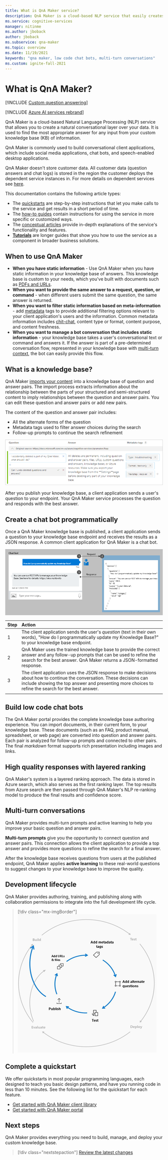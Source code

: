 ```yaml
---
title: What is QnA Maker service?
description: QnA Maker is a cloud-based NLP service that easily creates a natural conversational layer over your data. It can be used to find the most appropriate answer for any given natural language input, from your custom knowledge base (KB) of information.
ms.service: cognitive-services
manager: nitinme
ms.author: jboback
author: jboback
ms.subservice: qna-maker
ms.topic: overview
ms.date: 11/19/2021
keywords: "qna maker, low code chat bots, multi-turn conversations"
ms.custom: ignite-fall-2021
---
```


# What is QnA Maker?

[!INCLUDE [Custom question answering](../includes/new-version.md)]

[!INCLUDE [Azure AI services rebrand](../../includes/rebrand-note.md)]

QnA Maker is a cloud-based Natural Language Processing (NLP) service that allows you to create a natural conversational layer over your data. It is  used to find the most appropriate answer for any input from your custom knowledge base (KB) of information.

QnA Maker is commonly used to build conversational client applications, which include social media applications, chat bots, and speech-enabled desktop applications.

QnA Maker doesn't store customer data. All customer data (question answers and chat logs) is stored in the region the customer deploys the dependent service instances in. For more details on dependent services see [here](../concepts/plan.md?tabs=v1).

This documentation contains the following article types:

* The [quickstarts](../quickstarts/create-publish-knowledge-base.md) are step-by-step instructions that let you make calls to the service and get results in a short period of time. 
* The [how-to guides](../how-to/set-up-qnamaker-service-azure.md) contain instructions for using the service in more specific or customized ways.
* The [conceptual articles](../concepts/plan.md) provide in-depth explanations of the service's functionality and features.
* [**Tutorials**](../tutorials/create-faq-bot-with-azure-bot-service.md) are longer guides that show you how to use the service as a component in broader business solutions.

## When to use QnA Maker

* **When you have static information** - Use QnA Maker when you have static information in your knowledge base of answers. This knowledge base is custom to your needs, which you've built with documents such as [PDFs and URLs](../concepts/data-sources-and-content.md).
* **When you want to provide the same answer to a request, question, or command** - when different users submit the same question, the same answer is returned.
* **When you want to filter static information based on meta-information** - add [metadata](../how-to/metadata-generateanswer-usage.md) tags to provide additional filtering options relevant to your client application's users and the information. Common metadata information includes [chit-chat](../how-to/chit-chat-knowledge-base.md), content type or format, content purpose, and content freshness.
* **When you want to manage a bot conversation that includes static information** - your knowledge base takes a user's conversational text or command and answers it. If the answer is part of a pre-determined conversation flow, represented in your knowledge base with [multi-turn context](../how-to/multi-turn.md), the bot can easily provide this flow.

## What is a knowledge base?

QnA Maker [imports your content](../concepts/plan.md) into a knowledge base of question and answer pairs. The import process extracts information about the relationship between the parts of your structured and semi-structured content to imply relationships between the question and answer pairs. You can edit these question and answer pairs or add new pairs.

The content of the question and answer pair includes:
* All the alternate forms of the question
* Metadata tags used to filter answer choices during the search
* Follow-up prompts to continue the search refinement

![Example question and answer with metadata](../media/qnamaker-overview-learnabout/example-question-and-answer-with-metadata.png)

After you publish your knowledge base, a client application sends a user's question to your endpoint. Your QnA Maker service processes the question and responds with the best answer.

## Create a chat bot programmatically

Once a QnA Maker knowledge base is published, a client application sends a question to your knowledge base endpoint and receives the results as a JSON response. A common client application for QnA Maker is a chat bot.

![Ask a bot a question and get answer from knowledge base content](../media/qnamaker-overview-learnabout/bot-chat-with-qnamaker.png)

|Step|Action|
|:--|:--|
|1|The client application sends the user's _question_ (text in their own words), "How do I programmatically update my Knowledge Base?" to your knowledge base endpoint.|
|2|QnA Maker uses the trained knowledge base to provide the correct answer and any follow-up prompts that can be used to refine the search for the best answer. QnA Maker returns a JSON-formatted response.|
|3|The client application uses the JSON response to make decisions about how to continue the conversation. These decisions can include showing the top answer and presenting more choices to refine the search for the best answer. |
|||

## Build low code chat bots

The QnA Maker portal provides the complete knowledge base authoring experience. You can import documents, in their current form, to your knowledge base. These documents (such as an FAQ, product manual, spreadsheet, or web page) are converted into question and answer pairs. Each pair is analyzed for follow-up prompts and connected to other pairs. The final _markdown_ format supports rich presentation including images and links.

## High quality responses with layered ranking

QnA Maker's system is a layered ranking approach. The data is stored in Azure search, which also serves as the first ranking layer. The top results from Azure search are then passed through QnA Maker's NLP re-ranking model to produce the final results and confidence score.

## Multi-turn conversations

QnA Maker provides multi-turn prompts and active learning to help you improve your basic question and answer pairs.

**Multi-turn prompts** give you the opportunity to connect question and answer pairs. This connection allows the client application to provide a top answer and provides more questions to refine the search for a final answer.

After the knowledge base receives questions from users at the published endpoint, QnA Maker applies **active learning** to these real-world questions to suggest changes to your knowledge base to improve the quality.

## Development lifecycle

QnA Maker provides authoring, training, and publishing along with collaboration permissions to integrate into the full development life cycle.

> [!div class="mx-imgBorder"]
> ![Conceptual image of development cycle](../media/qnamaker-overview-learnabout/development-cycle.png)


## Complete a quickstart

We offer quickstarts in most popular programming languages, each designed to teach you basic design patterns, and have you running code in less than 10 minutes. See the following list for the quickstart for each feature.

* [Get started with QnA Maker client library](../quickstarts/quickstart-sdk.md)
* [Get started with QnA Maker portal](../quickstarts/create-publish-knowledge-base.md)

## Next steps
QnA Maker provides everything you need to build, manage, and deploy your custom knowledge base.

> [!div class="nextstepaction"]
> [Review the latest changes](../whats-new.md)
